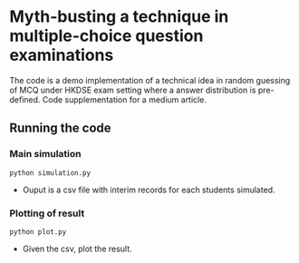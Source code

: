 # Myth-busting a technique in multiple-choice question examinations

The code is a demo implementation of a technical idea in random guessing of MCQ under HKDSE exam setting where a answer distribution is pre-defined.
Code supplementation for a medium article.

## Running the code

### Main simulation

```{Python}
python simulation.py
```
- Ouput is a csv file with interim records for each students simulated.

### Plotting of result

```{Python}
python plot.py
```

- Given the csv, plot the result.
